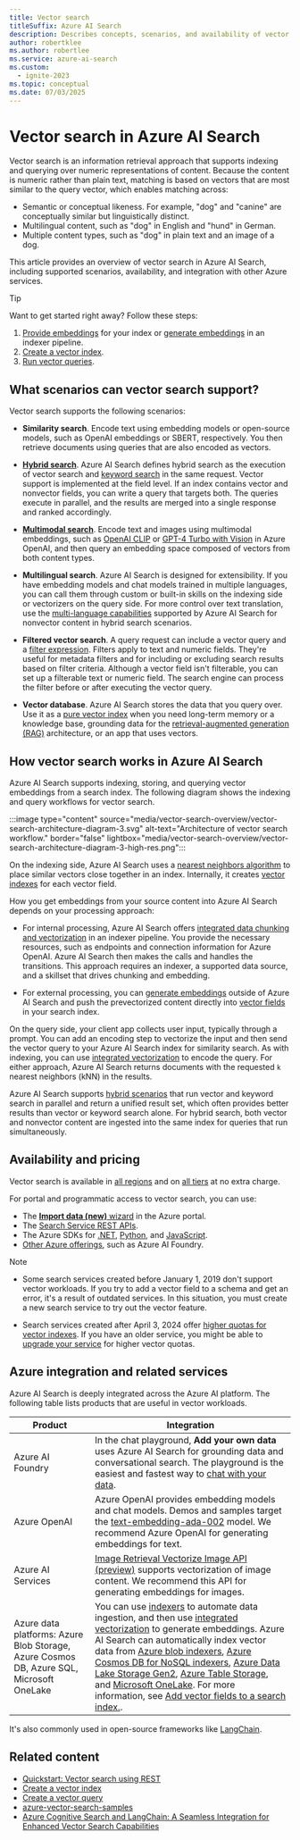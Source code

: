 ```yaml
---
title: Vector search
titleSuffix: Azure AI Search
description: Describes concepts, scenarios, and availability of vector capabilities in Azure AI Search.
author: robertklee
ms.author: robertlee
ms.service: azure-ai-search
ms.custom:
  - ignite-2023
ms.topic: conceptual
ms.date: 07/03/2025
---
```


# Vector search in Azure AI Search

Vector search is an information retrieval approach that supports indexing and querying over numeric representations of content. Because the content is numeric rather than plain text, matching is based on vectors that are most similar to the query vector, which enables matching across:

+ Semantic or conceptual likeness. For example, "dog" and "canine" are conceptually similar but linguistically distinct.
+ Multilingual content, such as "dog" in English and "hund" in German.
+ Multiple content types, such as "dog" in plain text and an image of a dog.

This article provides an overview of vector search in Azure AI Search, including supported scenarios, availability, and integration with other Azure services.

> [!TIP]
> Want to get started right away? Follow these steps:
>
> 1. [Provide embeddings](vector-search-how-to-generate-embeddings.md) for your index or [generate embeddings](vector-search-integrated-vectorization.md) in an indexer pipeline.
> 1. [Create a vector index](vector-search-how-to-create-index.md).
> 1. [Run vector queries](vector-search-how-to-query.md).

## What scenarios can vector search support?

Vector search supports the following scenarios:

+ **Similarity search**. Encode text using embedding models or open-source models, such as OpenAI embeddings or SBERT, respectively. You then retrieve documents using queries that are also encoded as vectors.

+ **[Hybrid search](hybrid-search-overview.md)**. Azure AI Search defines hybrid search as the execution of vector search and [keyword search](search-lucene-query-architecture.md) in the same request. Vector support is implemented at the field level. If an index contains vector and nonvector fields, you can write a query that targets both. The queries execute in parallel, and the results are merged into a single response and ranked accordingly.

+ **[Multimodal search](multimodal-search-overview.md)**. Encode text and images using multimodal embeddings, such as [OpenAI CLIP](https://github.com/openai/CLIP) or [GPT-4 Turbo with Vision](/azure/ai-services/openai/whats-new#gpt-4-turbo-with-vision-now-available) in Azure OpenAI, and then query an embedding space composed of vectors from both content types.

+ **Multilingual search**. Azure AI Search is designed for extensibility. If you have embedding models and chat models trained in multiple languages, you can call them through custom or built-in skills on the indexing side or vectorizers on the query side. For more control over text translation, use the [multi-language capabilities](search-language-support.md) supported by Azure AI Search for nonvector content in hybrid search scenarios.

+ **Filtered vector search**. A query request can include a vector query and a [filter expression](search-filters.md). Filters apply to text and numeric fields. They're useful for metadata filters and for including or excluding search results based on filter criteria. Although a vector field isn't filterable, you can set up a filterable text or numeric field. The search engine can process the filter before or after executing the vector query.

+ **Vector database**. Azure AI Search stores the data that you query over. Use it as a [pure vector index](vector-store.md) when you need long-term memory or a knowledge base, grounding data for the [retrieval-augmented generation (RAG)](retrieval-augmented-generation-overview.md) architecture, or an app that uses vectors.

## How vector search works in Azure AI Search

Azure AI Search supports indexing, storing, and querying vector embeddings from a search index. The following diagram shows the indexing and query workflows for vector search.

:::image type="content" source="media/vector-search-overview/vector-search-architecture-diagram-3.svg" alt-text="Architecture of vector search workflow." border="false" lightbox="media/vector-search-overview/vector-search-architecture-diagram-3-high-res.png":::

On the indexing side, Azure AI Search uses a [nearest neighbors algorithm](vector-search-ranking.md) to place similar vectors close together in an index. Internally, it creates [vector indexes](vector-store.md) for each vector field.

How you get embeddings from your source content into Azure AI Search depends on your processing approach:

+ For internal processing, Azure AI Search offers [integrated data chunking and vectorization](vector-search-integrated-vectorization.md) in an indexer pipeline. You provide the necessary resources, such as endpoints and connection information for Azure OpenAI. Azure AI Search then makes the calls and handles the transitions. This approach requires an indexer, a supported data source, and a skillset that drives chunking and embedding.

+ For external processing, you can [generate embeddings](vector-search-how-to-generate-embeddings.md) outside of Azure AI Search and push the prevectorized content directly into [vector fields](vector-search-how-to-create-index.md) in your search index.

On the query side, your client app collects user input, typically through a prompt. You can add an encoding step to vectorize the input and then send the vector query to your Azure AI Search index for similarity search. As with indexing, you can use [integrated vectorization](vector-search-integrated-vectorization.md) to encode the query. For either approach, Azure AI Search returns documents with the requested `k` nearest neighbors (kNN) in the results.

Azure AI Search supports [hybrid scenarios](hybrid-search-overview.md) that run vector and keyword search in parallel and return a unified result set, which often provides better results than vector or keyword search alone. For hybrid search, both vector and nonvector content are ingested into the same index for queries that run simultaneously.

## Availability and pricing

Vector search is available in [all regions](search-region-support.md) and on [all tiers](search-sku-tier.md) at no extra charge.

For portal and programmatic access to vector search, you can use:

+ The [**Import data (new)** wizard](search-get-started-portal-import-vectors.md) in the Azure portal.
+ The [Search Service REST APIs](/rest/api/searchservice).
+ The Azure SDKs for [.NET](https://www.nuget.org/packages/Azure.Search.Documents), [Python](https://pypi.org/project/azure-search-documents), and [JavaScript](https://www.npmjs.com/package/@azure/search-documents).
+ [Other Azure offerings](#azure-integration-and-related-services), such as Azure AI Foundry.

> [!NOTE]
> + Some search services created before January 1, 2019 don't support vector workloads. If you try to add a vector field to a schema and get an error, it's a result of outdated services. In this situation, you must create a new search service to try out the vector feature.
>
> + Search services created after April 3, 2024 offer [higher quotas for vector indexes](vector-search-index-size.md). If you have an older service, you might be able to [upgrade your service](search-how-to-upgrade.md) for higher vector quotas.

## Azure integration and related services

Azure AI Search is deeply integrated across the Azure AI platform. The following table lists products that are useful in vector workloads.

| Product | Integration |
|---------|-------------|
| Azure AI Foundry | In the chat playground, **Add your own data** uses Azure AI Search for grounding data and conversational search. The playground is the easiest and fastest way to [chat with your data](/azure/ai-services/openai/use-your-data-quickstart). |
| Azure OpenAI | Azure OpenAI provides embedding models and chat models. Demos and samples target the [text-embedding-ada-002](/azure/ai-services/openai/concepts/models#embeddings-models) model. We recommend Azure OpenAI for generating embeddings for text. |
| Azure AI Services | [Image Retrieval Vectorize Image API (preview)](/azure/ai-services/computer-vision/how-to/image-retrieval#call-the-vectorize-image-api) supports vectorization of image content. We recommend this API for generating embeddings for images. |
| Azure data platforms: Azure Blob Storage, Azure Cosmos DB, Azure SQL, Microsoft OneLake | You can use [indexers](search-indexer-overview.md) to automate data ingestion, and then use [integrated vectorization](vector-search-integrated-vectorization.md) to generate embeddings. Azure AI Search can automatically index vector data from [Azure blob indexers](search-howto-indexing-azure-blob-storage.md), [Azure Cosmos DB for NoSQL indexers](search-howto-index-cosmosdb.md), [Azure Data Lake Storage Gen2](search-howto-index-azure-data-lake-storage.md), [Azure Table Storage](search-howto-indexing-azure-tables.md), and [Microsoft OneLake](search-how-to-index-onelake-files.md). For more information, see [Add vector fields to a search index.](vector-search-how-to-create-index.md). |

It's also commonly used in open-source frameworks like [LangChain](https://js.langchain.com/docs/integrations/vectorstores/azure_aisearch).

## Related content

+ [Quickstart: Vector search using REST](search-get-started-vector.md)
+ [Create a vector index](vector-search-how-to-create-index.md)
+ [Create a vector query](vector-search-how-to-query.md)
+ [azure-vector-search-samples](https://github.com/Azure-Samples/azure-vector-search-samples)
+ [Azure Cognitive Search and LangChain: A Seamless Integration for Enhanced Vector Search Capabilities](https://techcommunity.microsoft.com/t5/azure-ai-services-blog/azure-cognitive-search-and-langchain-a-seamless-integration-for/ba-p/3901448)
